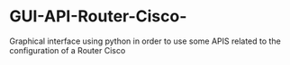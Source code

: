 # GUI-API-Router-Cisco-
Graphical interface using python in order to use some APIS related to the configuration of a Router Cisco 
